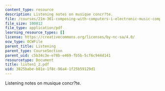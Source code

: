 ```yaml
---
content_type: resource
description: Listening notes on musique concr?te.
file: /courses/21m-361-composing-with-computers-i-electronic-music-composition-spring-2008/3825babeb81e1f8c96a41f25b59129d1_listen1_2.pdf
file_size: 100812
file_type: application/pdf
learning_resource_types: []
license: https://creativecommons.org/licenses/by-nc-sa/4.0/
ocw_type: OCWFile
parent_title: Listening
parent_type: CourseSection
parent_uid: c5b34c3e-e78b-e469-fb5b-5cf6c944d141
resourcetype: Document
title: listen1_2.pdf
uid: 3825babe-b81e-1f8c-96a4-1f25b59129d1
---
```

Listening notes on musique concr?te.